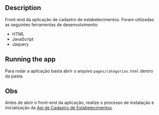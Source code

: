 ## Description
Front-end da aplicação de cadastro de estabelecimentos.
Foram utilizadas as seguintes ferramentas de desenvolvimento:
- HTML
- JavaScript
- Jaquery

## Running the app
Para rodar a aplicação basta abrir o arquivo `pages/categorias.html` dentro da pasta.

## Obs
Antes de abrir o front-end da aplicação, realize o processo de instalação e inicialização da [Api de Cadastro de Estabelecimentos](https://github.com/AlissonBreno/api_cadastro "Api de Cadastro de Estabelecimentos").